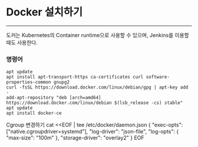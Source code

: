 # Docker 설치하기
- - -
도커는 Kubernetes의 Container runtime으로 사용할 수 있으며, Jenkins를 이용할 때도 사용한다.

### 명령어
	apt update
	apt install apt-transport-https ca-certificates curl software-properties-common gnupg2
	curl -fsSL https://download.docker.com/linux/debian/gpg | apt-key add - 
	add-apt-repository "deb [arch=amd64] https://download.docker.com/linux/debian $(lsb_release -cs) stable"
	apt update
	apt install docker-ce
   
Cgroup 변경하기
	cat <<EOF | tee /etc/docker/daemon.json
	{
	"exec-opts": ["native.cgroupdriver=systemd"],
	"log-driver": "json-file",
	"log-opts": {
	"max-size": "100m"
	},
	"storage-driver": "overlay2"
	}
	EOF